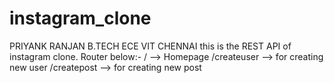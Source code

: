 # instagram_clone
PRIYANK RANJAN
B.TECH ECE
VIT CHENNAI
this is the REST API of instagram clone.
Router below:-
/           --> Homepage
/createuser --> for creating new user
/createpost --> for creating new post
